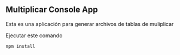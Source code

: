 

## Multiplicar Console App

Esta es una aplicación para generar archivos de tablas de muliplicar

Ejecutar este comando

```
npm install
```